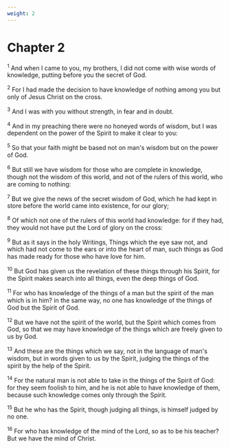 ```yaml
---
weight: 2
---
```


# Chapter 2

<sup>1</sup> And when I came to you, my brothers, I did not come with wise words of knowledge, putting before you the secret of God. 

<sup>2</sup> For I had made the decision to have knowledge of nothing among you but only of Jesus Christ on the cross. 

<sup>3</sup> And I was with you without strength, in fear and in doubt. 

<sup>4</sup> And in my preaching there were no honeyed words of wisdom, but I was dependent on the power of the Spirit to make it clear to you: 

<sup>5</sup> So that your faith might be based not on man's wisdom but on the power of God. 

<sup>6</sup> But still we have wisdom for those who are complete in knowledge, though not the wisdom of this world, and not of the rulers of this world, who are coming to nothing: 

<sup>7</sup> But we give the news of the secret wisdom of God, which he had kept in store before the world came into existence, for our glory; 

<sup>8</sup> Of which not one of the rulers of this world had knowledge: for if they had, they would not have put the Lord of glory on the cross: 

<sup>9</sup> But as it says in the holy Writings, Things which the eye saw not, and which had not come to the ears or into the heart of man, such things as God has made ready for those who have love for him. 

<sup>10</sup> But God has given us the revelation of these things through his Spirit, for the Spirit makes search into all things, even the deep things of God. 

<sup>11</sup> For who has knowledge of the things of a man but the spirit of the man which is in him? in the same way, no one has knowledge of the things of God but the Spirit of God. 

<sup>12</sup> But we have not the spirit of the world, but the Spirit which comes from God, so that we may have knowledge of the things which are freely given to us by God. 

<sup>13</sup> And these are the things which we say, not in the language of man's wisdom, but in words given to us by the Spirit, judging the things of the spirit by the help of the Spirit. 

<sup>14</sup> For the natural man is not able to take in the things of the Spirit of God: for they seem foolish to him, and he is not able to have knowledge of them, because such knowledge comes only through the Spirit. 

<sup>15</sup> But he who has the Spirit, though judging all things, is himself judged by no one. 

<sup>16</sup> For who has knowledge of the mind of the Lord, so as to be his teacher? But we have the mind of Christ. 


